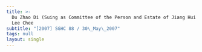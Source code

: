 ```yaml
---
title: >-
  Du Zhao Di (Suing as Committee of the Person and Estate of Jiang Hui Ping) v
  Lee Chee
subtitle: "[2007] SGHC 88 / 30\_May\_2007"
tags: null
layout: single
---
```


